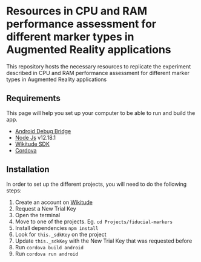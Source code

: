# Resources in CPU and RAM performance assessment for different marker types in Augmented Reality applications

This repository hosts the necessary resources to replicate the experiment described in CPU and RAM performance assessment for different marker types in Augmented Reality applications

## Requirements

This page will help you set up your computer to be able to run and build the app.

- [Android Debug Bridge](https://developer.android.com/studio/command-line/adb/?gclid=Cj0KCQjwhb36BRCfARIsAKcXh6E8s-xHCIBXkW70m0qsImUgvclUGhnuOM_O8ZF5qcba218jn7T1cUwaArzeEALw_wcB&gclsrc=aw.ds)
- [Node Js](nodejs.org) v12.18.1
- [Wikitude SDK](https://www.wikitude.com/product/wikitude-sdk-trial/)
- [Cordova](https://cordova.apache.org/#getstarted)

## Installation

In order to set up the different projects, you will need to do the following steps:

1. Create an account on [Wikitude](https://signup.wikitude.com/)
2. Request a New Trial Key
3. Open the terminal
4. Move to one of the projects. Eg. `cd Projects/fiducial-markers`
5. Install dependencies `npm install`
6. Look for `this._sdkKey` on the project
7. Update `this._sdkKey` with the New Trial Key that was requested before
8. Run `cordova build android`
9. Run `cordova run android`
